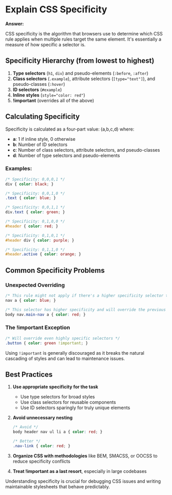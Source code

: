 # Explain CSS Specificity

**Answer:**

CSS specificity is the algorithm that browsers use to determine which CSS rule applies when multiple rules target the same element. It's essentially a measure of how specific a selector is.

## Specificity Hierarchy (from lowest to highest)

1. **Type selectors** (`h1`, `div`) and pseudo-elements (`:before`, `:after`)
2. **Class selectors** (`.example`), attribute selectors (`[type="text"]`), and pseudo-classes (`:hover`)
3. **ID selectors** (`#example`)
4. **Inline styles** (`style="color: red"`)
5. **!important** (overrides all of the above)

## Calculating Specificity

Specificity is calculated as a four-part value: (a,b,c,d) where:

- **a**: 1 if inline style, 0 otherwise
- **b**: Number of ID selectors
- **c**: Number of class selectors, attribute selectors, and pseudo-classes
- **d**: Number of type selectors and pseudo-elements

### Examples:

```css
/* Specificity: 0,0,0,1 */
div { color: black; }

/* Specificity: 0,0,1,0 */
.text { color: blue; }

/* Specificity: 0,0,1,1 */
div.text { color: green; }

/* Specificity: 0,1,0,0 */
#header { color: red; }

/* Specificity: 0,1,0,1 */
#header div { color: purple; }

/* Specificity: 0,1,1,0 */
#header.active { color: orange; }
```

## Common Specificity Problems

### Unexpected Overriding

```css
/* This rule might not apply if there's a higher specificity selector targeting the same property */
nav a { color: blue; }

/* This selector has higher specificity and will override the previous one */
body nav.main-nav a { color: red; }
```

### The !important Exception

```css
/* Will override even highly specific selectors */
.button { color: green !important; }
```

Using `!important` is generally discouraged as it breaks the natural cascading of styles and can lead to maintenance issues.

## Best Practices

1. **Use appropriate specificity for the task**
   - Use type selectors for broad styles
   - Use class selectors for reusable components
   - Use ID selectors sparingly for truly unique elements

2. **Avoid unnecessary nesting**
   ```css
   /* Avoid */
   body header nav ul li a { color: red; }
   
   /* Better */
   .nav-link { color: red; }
   ```

3. **Organize CSS with methodologies** like BEM, SMACSS, or OOCSS to reduce specificity conflicts

4. **Treat !important as a last resort**, especially in large codebases

Understanding specificity is crucial for debugging CSS issues and writing maintainable stylesheets that behave predictably.